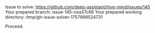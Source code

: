 Issue to solve: https://github.com/deep-assistant/hive-mind/issues/145
Your prepared branch: issue-145-cea37c66
Your prepared working directory: /tmp/gh-issue-solver-1757998524731

Proceed.